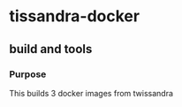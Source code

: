 # **tissandra-docker**
##  build and tools
### Purpose
This builds 3 docker images from twissandra





